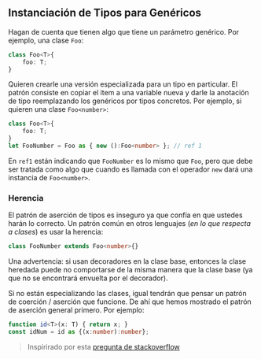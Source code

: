 ## Instanciación de Tipos para Genéricos

Hagan de cuenta que tienen algo que tiene un parámetro genérico. Por ejemplo, una clase `Foo`:

```ts
class Foo<T>{
	foo: T;
}
```

Quieren crearle una versión especializada para un tipo en particular. El patrón consiste en copiar el item a una variable nueva y darle la anotación de tipo reemplazando los genéricos por tipos concretos. Por ejemplo, si quieren una clase `Foo<number>`:

```ts
class Foo<T>{
	foo: T;
}
let FooNumber = Foo as { new ():Foo<number> }; // ref 1
```
En `ref1` están indicando que `FooNumber` es lo mismo que `Foo`, pero que debe ser tratada como algo que cuando es llamada con el operador `new` dará una instancia de `Foo<number>`.

### Herencia
El patrón de aserción de tipos es inseguro ya que confía en que ustedes harán lo correcto. Un patrón común en otros lenguajes (*en lo que respecta a clases*) es usar la herencia:

```ts
class FooNumber extends Foo<number>{}
```

Una advertencia: si usan decoradores en la clase base, entonces la clase heredada puede no comportarse de la misma manera que la clase base (ya que no se encontrará envuelta por el decorador). 

Si no están especializando las clases, igual tendrán que pensar un patrón de coerción / aserción que funcione. De ahí que hemos mostrado el patrón de aserción general primero. Por ejemplo:

```ts
function id<T>(x: T) { return x; }
const idNum = id as {(x:number):number};
```

> Inspirirado por esta [pregunta de stackoverflow](http://stackoverflow.com/a/34864705/390330)
